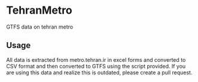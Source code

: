 # TehranMetro
GTFS data on tehran metro
## Usage
All data is extracted from metro.tehran.ir in excel forms and converted to CSV format and then converted to GTFS using the script provided.
If you are using this data and realize this is outdated, please create a pull request.
